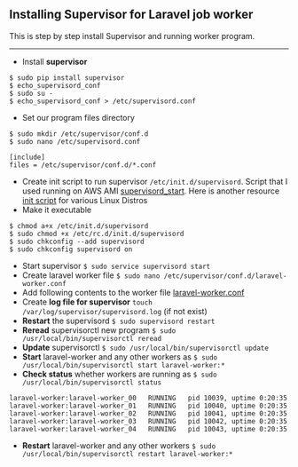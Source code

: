 ## Installing Supervisor for Laravel job worker

This is step by step install Supervisor and running worker program.

-----------------

* Install **supervisor**
 
```shell
$ sudo pip install supervisor
$ echo_supervisord_conf
$ sudo su -
$ echo_supervisord_conf > /etc/supervisord.conf
```
* Set our program files directory 

```
$ sudo mkdir /etc/supervisor/conf.d
$ sudo nano /etc/supervisord.conf

[include]
files = /etc/supervisor/conf.d/*.conf
```
* Create init script to run supervisor `/etc/init.d/supervisord`. Script that I used running on AWS AMI [supervisord_start](/supervisord_startup). 
Here is another resource [init script](https://github.com/Supervisor/initscripts) for various Linux Distros 
* Make it executable

```shell
$ chmod a+x /etc/init.d/supervisord
$ sudo chmod +x /etc/rc.d/init.d/supervisord
$ sudo chkconfig --add supervisord
$ sudo chkconfig supervisord on
```
* Start supervisor 
`$ sudo service supervisord start`
* Create laravel worker file 
`$ sudo nano /etc/supervisor/conf.d/laravel-worker.conf`
* Add following contents to the worker file [laravel-worker.conf](/example.conf) 
* Create **log file for supervisor** `touch /var/log/supervisor/supervisord.log` (if not exist)
* **Restart** the supervisord `$ sudo supervisord restart`
* **Reread** supervisorctl new program `$ sudo /usr/local/bin/supervisorctl reread`
* **Update** supervisorctl `$ sudo /usr/local/bin/supervisorctl update` 
* **Start** laravel-worker and any other workers as `$ sudo /usr/local/bin/supervisorctl start laravel-worker:*`
* **Check status** whether workers are running as `$ sudo /usr/local/bin/supervisorctl status` 

```log
laravel-worker:laravel-worker_00   RUNNING   pid 10039, uptime 0:20:35
laravel-worker:laravel-worker_01   RUNNING   pid 10040, uptime 0:20:35
laravel-worker:laravel-worker_02   RUNNING   pid 10041, uptime 0:20:35
laravel-worker:laravel-worker_03   RUNNING   pid 10042, uptime 0:20:35
laravel-worker:laravel-worker_04   RUNNING   pid 10043, uptime 0:20:35
```
* **Restart** laravel-worker and any other workers `$ sudo /usr/local/bin/supervisorctl restart laravel-worker:*`
